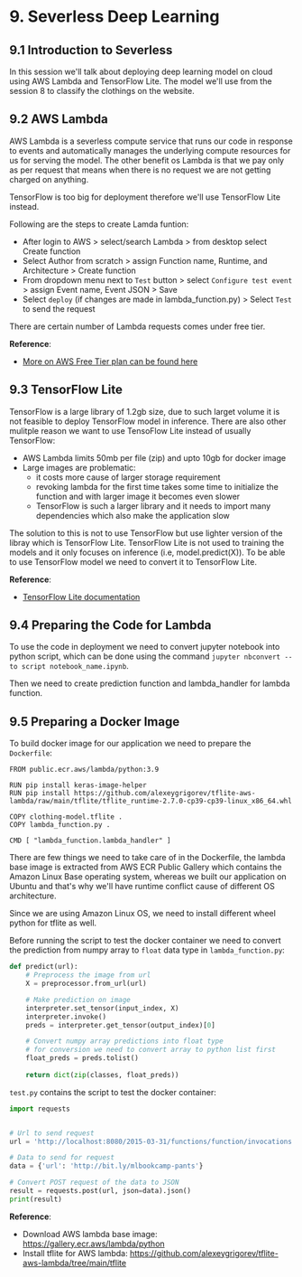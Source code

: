 # 9. Severless Deep Learning

## 9.1 Introduction to Severless

In this session we'll talk about deploying deep learning model on cloud using AWS Lambda and TensorFlow Lite. The model we'll use from the session 8 to classify the clothings on the website.

## 9.2 AWS Lambda

AWS Lambda is a severless compute service that runs our code in response to events and automatically manages the underlying compute resources for us for serving the model. The other benefit os Lambda is that we pay only as per request that means when there is no request we are not getting charged on anything.

TensorFlow is too big for deployment therefore we'll use TensorFlow Lite instead.

Following are the steps to create Lamda funtion:

- After login to AWS > select/search Lambda > from desktop select Create function
- Select Author from scratch > assign Function name, Runtime, and Architecture > Create function
- From dropdown menu next to `Test` button > select `Configure test event` > assign Event name, Event JSON > Save
- Select `deploy` (if changes are made in lambda_function.py) > Select `Test` to send the request

There are certain number of Lambda requests comes under free tier.

**Reference**:

- [More on AWS Free Tier plan can be found here](https://aws.amazon.com/free/?all-free-tier.sort-by=item.additionalFields.SortRank&all-free-tier.sort-order=asc&awsf.Free%20Tier%20Types=*all&awsf.Free%20Tier%20Categories=*all)

## 9.3 TensorFlow Lite

TensorFlow is a large library of 1.2gb size, due to such larget volume it is not feasible to deploy TensorFlow model in inference. There are also other mulitple reason we want to use TensoFlow Lite instead of usually TensorFlow:

- AWS Lambda limits 50mb per file (zip) and upto 10gb for docker image
- Large images are problematic:
  - it costs more cause of larger storage requirement
  - revoking lambda for the first time takes some time to initialize the function and with larger image it becomes even slower
  - TensorFlow is such a larger library and it needs to import many dependencies which also make the application slow

The solution to this is not to use TensorFlow but use lighter version of the libray which is TensorFlow Lite. TensorFlow Lite is not used to training the models and it only focuses on inference (i.e, model.predict(X)). To be able to use TensorFlow model we need to convert it to TensorFlow Lite.

**Reference**:

- [TensorFlow Lite documentation](https://www.tensorflow.org/lite)

## 9.4 Preparing the Code for Lambda

To use the code in deployment we need to convert jupyter notebook into python script, which can be done using the command `jupyter nbconvert --to script notebook_name.ipynb`.

Then we need to create prediction function and lambda_handler for lambda function.

## 9.5 Preparing a Docker Image

To build docker image for our application we need to prepare the `Dockerfile`:

```docker
FROM public.ecr.aws/lambda/python:3.9

RUN pip install keras-image-helper
RUN pip install https://github.com/alexeygrigorev/tflite-aws-lambda/raw/main/tflite/tflite_runtime-2.7.0-cp39-cp39-linux_x86_64.whl

COPY clothing-model.tflite .
COPY lambda_function.py .

CMD [ "lambda_function.lambda_handler" ]
```

There are few things we need to take care of in the Dockerfile, the lambda base image is extracted from AWS ECR Public Gallery which contains the Amazon Linux Base operating system, whereas we built our application on Ubuntu and that's why we'll have runtime conflict cause of different OS architecture.

Since we are using Amazon Linux OS, we need to install different wheel python for tflite as well.

Before running the script to test the docker container we need to convert the prediction from numpy array to `float` data type in `lambda_function.py`:

```python
def predict(url):
    # Preprocess the image from url
    X = preprocessor.from_url(url)

    # Make prediction on image
    interpreter.set_tensor(input_index, X)
    interpreter.invoke()
    preds = interpreter.get_tensor(output_index)[0]

    # Convert numpy array predictions into float type
    # for conversion we need to convert array to python list first
    float_preds = preds.tolist()
    
    return dict(zip(classes, float_preds))
```

`test.py` contains the script to test the docker container:

```python
import requests


# Url to send request
url = 'http://localhost:8080/2015-03-31/functions/function/invocations'

# Data to send for request
data = {'url': 'http://bit.ly/mlbookcamp-pants'}

# Convert POST request of the data to JSON
result = requests.post(url, json=data).json()
print(result)
```

**Reference**:

- Download AWS lambda base image: https://gallery.ecr.aws/lambda/python
- Install tflite for AWS lambda: https://github.com/alexeygrigorev/tflite-aws-lambda/tree/main/tflite

